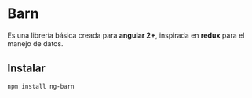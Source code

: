 # Barn

Es una librería básica creada para **angular 2+**, inspirada en **redux** para el manejo de datos.

## Instalar
```
npm install ng-barn
```
